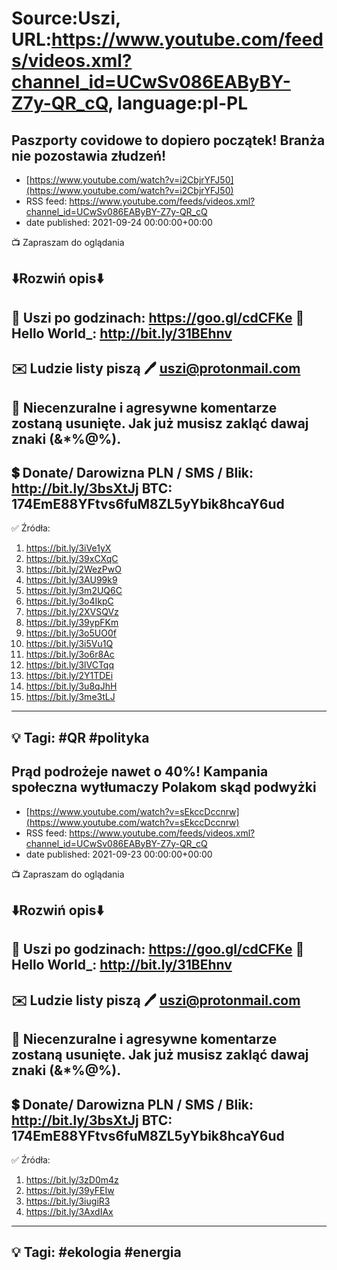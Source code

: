 # Source:Uszi, URL:https://www.youtube.com/feeds/videos.xml?channel_id=UCwSv086EAByBY-Z7y-QR_cQ, language:pl-PL

## Paszporty covidowe to dopiero początek! Branża nie pozostawia złudzeń!
 - [https://www.youtube.com/watch?v=i2CbjrYFJ50](https://www.youtube.com/watch?v=i2CbjrYFJ50)
 - RSS feed: https://www.youtube.com/feeds/videos.xml?channel_id=UCwSv086EAByBY-Z7y-QR_cQ
 - date published: 2021-09-24 00:00:00+00:00

📺 Zapraszam do oglądania

⬇️Rozwiń opis⬇️
------------------------------------------------------------
👀 Uszi po godzinach: https://goo.gl/cdCFKe
👀 Hello World_: http://bit.ly/31BEhnv
------------------------------------------------------------
✉️ Ludzie listy piszą 
🖊️ uszi@protonmail.com
------------------------------------------------------------
👺 Niecenzuralne i agresywne komentarze zostaną usunięte.  Jak już musisz zakląć dawaj znaki (&*%@%).
------------------------------------------------------------
💲 Donate/ Darowizna
PLN / SMS / Blik: http://bit.ly/3bsXtJj
BTC: 174EmE88YFtvs6fuM8ZL5yYbik8hcaY6ud
-------------------------------------------------------------
✅ Źródła:
1. https://bit.ly/3iVe1yX
2. https://bit.ly/39xCXqC
3. https://bit.ly/2WezPwO
4. https://bit.ly/3AU99k9
5. https://bit.ly/3m2UQ6C
6. https://bit.ly/3o4IkpC
7. https://bit.ly/2XVSQVz
8. https://bit.ly/39ypFKm
9. https://bit.ly/3o5UO0f
10. https://bit.ly/3i5Vu1Q
11. https://bit.ly/3o6r8Ac
12. https://bit.ly/3lVCTqq
13. https://bit.ly/2Y1TDEi
14. https://bit.ly/3u8qJhH
15. https://bit.ly/3me3tLJ
---------------------------------------------------------------
💡 Tagi: #QR #polityka
--------------------------------------------------------------

## Prąd podrożeje nawet o 40%! Kampania społeczna wytłumaczy Polakom skąd podwyżki
 - [https://www.youtube.com/watch?v=sEkccDccnrw](https://www.youtube.com/watch?v=sEkccDccnrw)
 - RSS feed: https://www.youtube.com/feeds/videos.xml?channel_id=UCwSv086EAByBY-Z7y-QR_cQ
 - date published: 2021-09-23 00:00:00+00:00

📺 Zapraszam do oglądania

⬇️Rozwiń opis⬇️
------------------------------------------------------------
👀 Uszi po godzinach: https://goo.gl/cdCFKe
👀 Hello World_: http://bit.ly/31BEhnv
------------------------------------------------------------
✉️ Ludzie listy piszą 
🖊️ uszi@protonmail.com
------------------------------------------------------------
👺 Niecenzuralne i agresywne komentarze zostaną usunięte.  Jak już musisz zakląć dawaj znaki (&*%@%).
------------------------------------------------------------
💲 Donate/ Darowizna
PLN / SMS / Blik: http://bit.ly/3bsXtJj
BTC: 174EmE88YFtvs6fuM8ZL5yYbik8hcaY6ud
-------------------------------------------------------------
✅ Źródła:
1. https://bit.ly/3zD0m4z
2. https://bit.ly/39yFEIw
3. https://bit.ly/3iugiR3
4. https://bit.ly/3AxdIAx
---------------------------------------------------------------
💡 Tagi: #ekologia #energia
--------------------------------------------------------------

